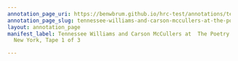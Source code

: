 ```yaml
---
annotation_page_uri: https://benwbrum.github.io/hrc-test/annotations/tennessee-williams-and-carson-mccullers-at-the-poetry-center-ymha-new-york-tape-1-of-3-canvas-1-dissolve.json
annotation_page_slug: tennessee-williams-and-carson-mccullers-at-the-poetry-center-ymha-new-york-tape-1-of-3-canvas-1-dissolve
layout: annotation_page
manifest_label: Tennessee Williams and Carson McCullers at  The Poetry Center, YMHA,
  New York, Tape 1 of 3

---
```

